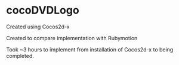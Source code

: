# cocoDVDLogo

Created using Cocos2d-x

Created to compare implementation with Rubymotion


Took ~3 hours to implement from installation of Cocos2d-x to being completed.
